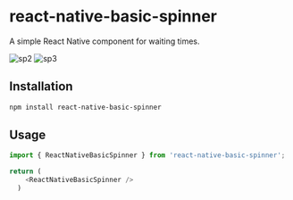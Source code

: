 # react-native-basic-spinner

A simple React Native component for waiting times.

![sp2](https://user-images.githubusercontent.com/97359852/204116686-ac334633-ad8e-4902-87fb-a474a628a1a0.jpeg)
![sp3](https://user-images.githubusercontent.com/97359852/204116721-59eb26da-4a92-4c1f-9dda-94e0f399a7df.jpeg)

## Installation

```sh
npm install react-native-basic-spinner
```

## Usage

```js
import { ReactNativeBasicSpinner } from 'react-native-basic-spinner';

return (
    <ReactNativeBasicSpinner />
  )
```